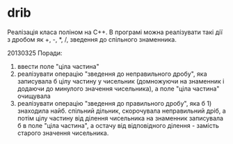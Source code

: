drib
====

Реалізація класа поліном на С++. В програмі можна реалізувати такі дії з дробом як +, -, *, /, зведення до спільного знаменника.

20130325
Поради: 
1) ввести поле "ціла частина" 
2) реалізувати операцію "зведення до неправильного дробу", яка записувала б цілу частину у чисельник (домножуючи на знаменник і додаючи до минулого значення чисельника), а поле "ціла частина" очищувала
3) реалізувати операцію "зведення до правильного дробу", яка б 1) знаходила найб. спільний дільник, скорочувала неправильний дріб, а потім цілу частину від ділення чисельника на знаменник записувала б в поле "ціла частина", а остачу від відповідного ділення - замість старого значення чисельника. 
